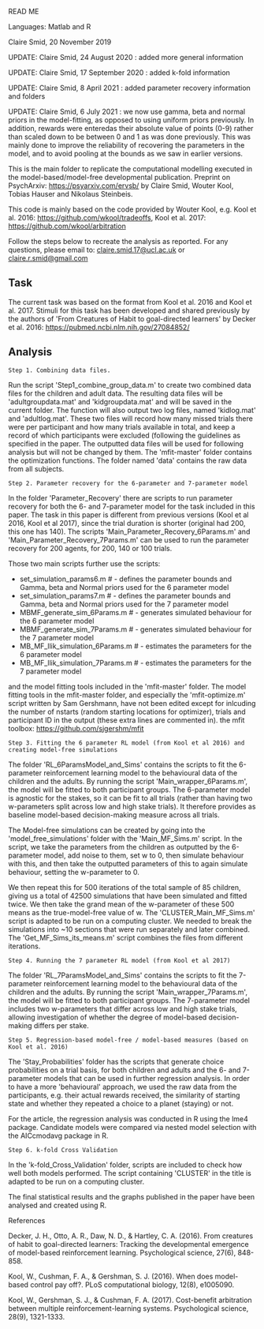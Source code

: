 READ ME

Languages: Matlab and R

Claire Smid, 20 November 2019 

UPDATE: Claire Smid, 24 August 2020 : added more general information 

UPDATE: Claire Smid, 17 September 2020 : added k-fold information

UPDATE: Claire Smid, 8 April 2021 : added parameter recovery information and folders

UPDATE: Claire Smid, 6 July 2021 : we now use gamma, beta and normal priors in the model-fitting, as opposed to using uniform priors previously. In addition, rewards were enteredas their absolute value of points (0-9) rather than scaled down to be between 0 and 1 as was done previously. This was mainly done to improve the reliability of recovering the parameters in the model, and to avoid pooling at the bounds as we saw in earlier versions.

This is the main folder to replicate the computational modelling executed in the model-based/model-free developmental publication. Preprint on PsychArxiv: https://psyarxiv.com/ervsb/
by Claire Smid, Wouter Kool, Tobias Hauser and Nikolaus Steinbeis. 

This code is mainly based on the code provided by Wouter Kool, e.g. Kool et al. 2016: https://github.com/wkool/tradeoffs, Kool et al. 2017: https://github.com/wkool/arbitration

Follow the steps below to recreate the analysis as reported. For any questions, please email to: claire.smid.17@ucl.ac.uk or claire.r.smid@gmail.com

## Task
The current task was based on the format from Kool et al. 2016 and Kool et al. 2017. Stimuli for this task has been developed and shared previously by the authors of 'From Creatures of Habit to goal-directed learners' by Decker et al. 2016: https://pubmed.ncbi.nlm.nih.gov/27084852/

## Analysis

	Step 1. Combining data files.
Run the script 'Step1_combine_group_data.m' to create two combined data files for the children and adult data. The resulting data files will be 'adultgroupdata.mat' and
'kidgroupdata.mat' and will be saved in the current folder. The function will also output two log files, named 'kidlog.mat' and 'adultlog.mat'. These
two files will record how many missed trials there were per participant and how many trials available in total, and keep a record of which participants were 
excluded (following the guidelines as specified in the paper. The outputted data files will be used for following analysis but will not be changed by them. The 'mfit-master'
folder contains the optimization functions. The folder named 'data' contains the raw data from all subjects.

	Step 2. Parameter recovery for the 6-parameter and 7-parameter model
In the folder 'Parameter_Recovery' there are scripts to run parameter recovery for both the 6- and 7-parameter model for the task included in this paper. The task
in this paper is different from previous versions (Kool et al 2016, Kool et al 2017), since the trial duration is shorter (original had 200, this one has 140).
The scripts 'Main_Parameter_Recovery_6Params.m' and 'Main_Parameter_Recovery_7Params.m' can be used to run the parameter recovery for 200 agents, for 200, 140 or 100 trials.

Those two main scripts further use the scripts:
- set_simulation_params6.m        # - defines the parameter bounds and Gamma, beta and Normal priors used for the 6 parameter model
- set_simulation_params7.m        # - defines the parameter bounds and Gamma, beta and Normal priors used for the 7 parameter model
- MBMF_generate_sim_6Params.m     # - generates simulated behaviour for the 6 parameter model
- MBMF_generate_sim_7Params.m     # - generates simulated behaviour for the 7 parameter model
- MB_MF_llik_simulation_6Params.m # - estimates the parameters for the 6 parameter model
- MB_MF_llik_simulation_7Params.m # - estimates the parameters for the 7 parameter model

and the model fitting tools included in the 'mfit-master' folder.
The model fitting tools in the mfit-master folder, and especially the 'mfit-optimize.m' script written by Sam Gershmann, have not been edited except for inlcuding
the number of nstarts (random starting locations for optimizer), trials and participant ID in the output (these extra lines are commented in).
the mfit toolbox: https://github.com/sjgershm/mfit

	Step 3. Fitting the 6 parameter RL model (from Kool et al 2016) and creating model-free simulations
The folder 'RL_6ParamsModel_and_Sims' contains the scripts to fit the 6-parameter reinforcement learning model to the behavioural data of the children and the adults.
By running the script 'Main_wrapper_6Params.m', the model will be fitted to both participant groups. The 6-parameter model is agnostic for the stakes, so it can be 
fit to all trials (rather than having two w-parameters split across low and high stake trials). It therefore provides as baseline model-based decision-making measure 
across all trials.

The Model-free simulations can be created by going into the 'model_free_simulations' folder with the 'Main_MF_Sims.m' script. 
In the script, we take the parameters from the children as outputted by the 6-parameter model, add noise to them, set w to 0,
then simulate behaviour with this, and then take the outputted parameters of this to again simulate behaviour, setting the w-parameter to 0. 

We then repeat this for 500 iterations of the total sample of 85 children, giving us a total of 42500 simulations that have been simulated and fitted twice. 
We then take the grand mean of the w-parameter of these 500 means as the true-model-free value of w. 
The 'CLUSTER_Main_MF_Sims.m' script is adapted to be run on a computing cluster. We needed to break the simulations into ~10 sections that were run separately
and later combined. The 'Get_MF_Sims_its_means.m' script combines the files from different iterations.

	Step 4. Running the 7 parameter RL model (from Kool et al 2017) 
The folder 'RL_7ParamsModel_and_Sims' contains the scripts to fit the 7-parameter reinforcement learning model to the behavioural data of the children and the adults.
By running the script 'Main_wrapper_7Params.m', the model will be fitted to both participant groups. The 7-parameter model includes two w-parameters that differ 
across low and high stake trials, allowing investigation of whether the degree of model-based decision-making differs per stake.

	Step 5. Regression-based model-free / model-based measures (based on Kool et al. 2016)
The 'Stay_Probabilities' folder has the scripts that generate choice probabilities on a trial basis, for both children and adults and the 6- and 
7-parameter models that can be used in further regression analysis. In order to have a more 'behavioural' approach, we used the raw data from the participants, e.g.
their actual rewards received, the similarity of starting state and whether they repeated a choice to a planet (staying) or not.

For the article, the regression analysis was conducted in R using the lme4 package. Candidate models were compared via nested model selection with the AICcmodavg 
package in R. 

	Step 6. k-fold Cross Validation
In the 'k-fold_Cross_Validation' folder, scripts are included to check how well both models performed. The script containing 'CLUSTER' in the title is adapted
to be run on a computing cluster.

The final statistical results and the graphs published in the paper have been analysed and created using R. 

References

Decker, J. H., Otto, A. R., Daw, N. D., & Hartley, C. A. (2016). From creatures of habit to goal-directed learners: Tracking the developmental emergence of model-based reinforcement learning. Psychological science, 27(6), 848-858.

Kool, W., Cushman, F. A., & Gershman, S. J. (2016). When does model-based control pay off?. PLoS computational biology, 12(8), e1005090.

Kool, W., Gershman, S. J., & Cushman, F. A. (2017). Cost-benefit arbitration between multiple reinforcement-learning systems. Psychological science, 28(9), 1321-1333.
